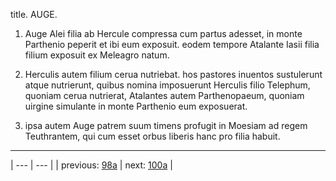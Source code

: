 title. AUGE.



1. Auge Alei filia ab Hercule compressa cum partus adesset, in monte Parthenio peperit et ibi eum exposuit. eodem tempore Atalante Iasii filia filium exposuit ex Meleagro natum.



2. Herculis autem filium cerua nutriebat. hos pastores inuentos sustulerunt atque nutrierunt, quibus nomina imposuerunt Herculis filio Telephum, quoniam cerua nutrierat, Atalantes autem Parthenopaeum, quoniam uirgine simulante in monte Parthenio eum exposuerat.



3. ipsa autem Auge patrem suum timens profugit in Moesiam ad regem Teuthrantem, qui cum esset orbus liberis hanc pro filia habuit.



---

| --- | --- |
| previous: [98a](../98a/) | next: [100a](../100a/) |